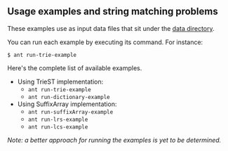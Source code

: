 ## Usage examples and string matching problems

These examples use as input data files that sit under the [data
directory](../data).

You can run each example by executing its command. For instance:

    $ ant run-trie-example

Here's the complete list of available examples.

* Using TrieST implementation:
  * `ant run-trie-example`
  * `ant run-dictionary-example`
* Using SuffixArray implementation:
  * `ant run-suffixArray-example`
  * `ant run-lrs-example`
  * `ant run-lcs-example`

*Note: a better approach for running the examples is yet to be determined.*
